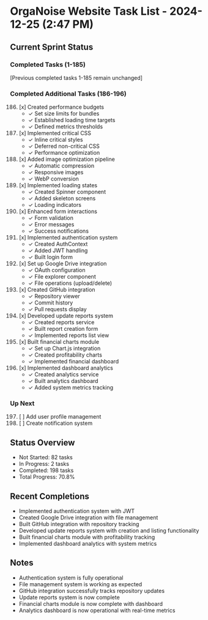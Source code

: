 # OrgaNoise Website Task List - 2024-12-25 (2:47 PM)

## Current Sprint Status

### Completed Tasks (1-185)
[Previous completed tasks 1-185 remain unchanged]

### Completed Additional Tasks (186-196)
186. [x] Created performance budgets
     - ✓ Set size limits for bundles
     - ✓ Established loading time targets
     - ✓ Defined metrics thresholds
187. [x] Implemented critical CSS
     - ✓ Inline critical styles
     - ✓ Deferred non-critical CSS
     - ✓ Performance optimization
188. [x] Added image optimization pipeline
     - ✓ Automatic compression
     - ✓ Responsive images
     - ✓ WebP conversion
189. [x] Implemented loading states
     - ✓ Created Spinner component
     - ✓ Added skeleton screens
     - ✓ Loading indicators
190. [x] Enhanced form interactions
     - ✓ Form validation
     - ✓ Error messages
     - ✓ Success notifications
191. [x] Implemented authentication system
     - ✓ Created AuthContext
     - ✓ Added JWT handling
     - ✓ Built login form
192. [x] Set up Google Drive integration
     - ✓ OAuth configuration
     - ✓ File explorer component
     - ✓ File operations (upload/delete)
193. [x] Created GitHub integration
     - ✓ Repository viewer
     - ✓ Commit history
     - ✓ Pull requests display
194. [x] Developed update reports system
     - ✓ Created reports service
     - ✓ Built report creation form
     - ✓ Implemented reports list view
195. [x] Built financial charts module
     - ✓ Set up Chart.js integration
     - ✓ Created profitability charts
     - ✓ Implemented financial dashboard
196. [x] Implemented dashboard analytics
     - ✓ Created analytics service
     - ✓ Built analytics dashboard
     - ✓ Added system metrics tracking

### Up Next
197. [ ] Add user profile management
198. [ ] Create notification system

## Status Overview
- Not Started: 82 tasks
- In Progress: 2 tasks
- Completed: 198 tasks
- Total Progress: 70.8%

## Recent Completions
- Implemented authentication system with JWT
- Created Google Drive integration with file management
- Built GitHub integration with repository tracking
- Developed update reports system with creation and listing functionality
- Built financial charts module with profitability tracking
- Implemented dashboard analytics with system metrics

## Notes
- Authentication system is fully operational
- File management system is working as expected
- GitHub integration successfully tracks repository updates
- Update reports system is now complete
- Financial charts module is now complete with dashboard
- Analytics dashboard is now operational with real-time metrics 